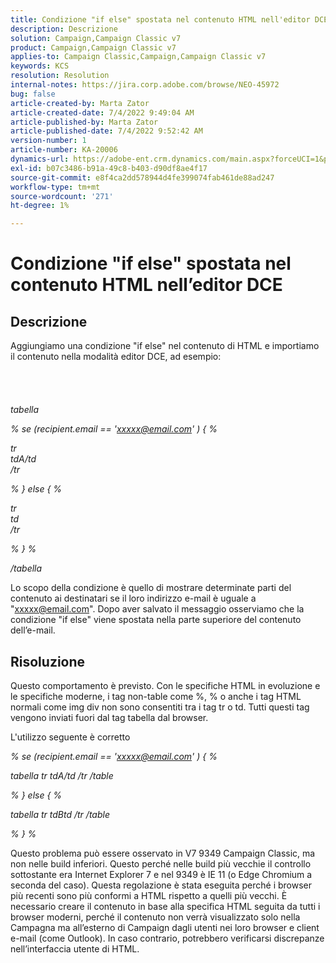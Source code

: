 ```yaml
---
title: Condizione "if else" spostata nel contenuto HTML nell'editor DCE
description: Descrizione
solution: Campaign,Campaign Classic v7
product: Campaign,Campaign Classic v7
applies-to: Campaign Classic,Campaign,Campaign Classic v7
keywords: KCS
resolution: Resolution
internal-notes: https://jira.corp.adobe.com/browse/NEO-45972
bug: false
article-created-by: Marta Zator
article-created-date: 7/4/2022 9:49:04 AM
article-published-by: Marta Zator
article-published-date: 7/4/2022 9:52:42 AM
version-number: 1
article-number: KA-20006
dynamics-url: https://adobe-ent.crm.dynamics.com/main.aspx?forceUCI=1&pagetype=entityrecord&etn=knowledgearticle&id=9d9f6384-7efb-ec11-82e5-000d3a5a3540
exl-id: b07c3486-b91a-49c8-b403-d90df8ae4f17
source-git-commit: e8f4ca2dd578944d4fe399074fab461de88ad247
workflow-type: tm+mt
source-wordcount: '271'
ht-degree: 1%

---
```


# Condizione &quot;if else&quot; spostata nel contenuto HTML nell’editor DCE

## Descrizione

Aggiungiamo una condizione &quot;if else&quot; nel contenuto di HTML e importiamo il contenuto nella modalità editor DCE, ad esempio:<br><br> <br><br><br>
*tabella*

*% se (recipient.email == &#39;xxxxx@email.com&#39; ) { %*

*tr
<br>tdA/td
<br>/tr*

*% } else { %*

*tr
<br>td
<br>/tr*

*% } %*

*/tabella*



Lo scopo della condizione è quello di mostrare determinate parti del contenuto ai destinatari se il loro indirizzo e-mail è uguale a &quot;xxxxx@email.com&quot;. Dopo aver salvato il messaggio osserviamo che la condizione &quot;if else&quot; viene spostata nella parte superiore del contenuto dell’e-mail.


## Risoluzione


Questo comportamento è previsto. Con le specifiche HTML in evoluzione e le specifiche moderne, i tag non-table come %, % o anche i tag HTML normali come img div non sono consentiti tra i tag tr o td. Tutti questi tag vengono inviati fuori dal tag tabella dal browser.

L&#39;utilizzo seguente è corretto

*% se (recipient.email == &#39;xxxxx@email.com&#39; ) { %*

*tabella tr tdA/td /tr /table*

*% } else { %*

*tabella tr tdBtd /tr /table*

*% } %*

Questo problema può essere osservato in V7 9349 Campaign Classic, ma non nelle build inferiori. Questo perché nelle build più vecchie il controllo sottostante era Internet Explorer 7 e nel 9349 è IE 11 (o Edge Chromium a seconda del caso). Questa regolazione è stata eseguita perché i browser più recenti sono più conformi a HTML rispetto a quelli più vecchi. È necessario creare il contenuto in base alla specifica HTML seguita da tutti i browser moderni, perché il contenuto non verrà visualizzato solo nella Campagna ma all’esterno di Campaign dagli utenti nei loro browser e client e-mail (come Outlook). In caso contrario, potrebbero verificarsi discrepanze nell’interfaccia utente di HTML.
